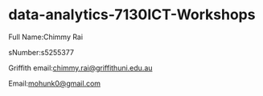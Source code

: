# data-analytics-7130ICT-Workshops

Full Name:Chimmy Rai

sNumber:s5255377  

Griffith email:chimmy.rai@griffithuni.edu.au

Email:mohunk0@gmail.com
